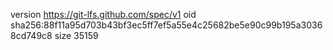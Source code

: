 version https://git-lfs.github.com/spec/v1
oid sha256:88f11a95d703b43bf3ec5ff7ef5a55e4c25682be5e90c99b195a30368cd749c8
size 35159
